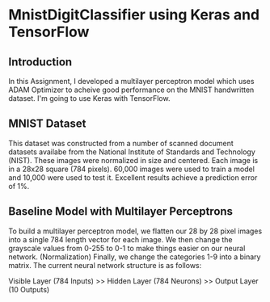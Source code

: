 # MnistDigitClassifier using Keras and TensorFlow

## **Introduction**

In this Assignment, I developed a multilayer perceptron model which uses ADAM Optimizer to acheive good performance on the MNIST handwritten dataset. I'm going to use Keras with TensorFlow.

## **MNIST Dataset**

This dataset was constructed from a number of scanned document datasets availabe from the National Institute of Standards and Technology (NIST). These images were normalized in size and centered. Each image is in a 28x28 square (784 pixels). 60,000 images were used to train a model and 10,000 were used to test it. Excellent results achieve a prediction error of 1%.

## **Baseline Model with Multilayer Perceptrons**

To build a multilayer perceptron model, we flatten our 28 by 28 pixel images into a single 784 length vector for each image. We then change the grayscale values from 0-255 to 0-1 to make things easier on our neural network. (Normalization) Finally, we change the categories 1-9 into a binary matrix. The current neural network structure is as follows:

Visible Layer (784 Inputs) >> Hidden Layer (784 Neurons) >> Output Layer (10 Outputs)

